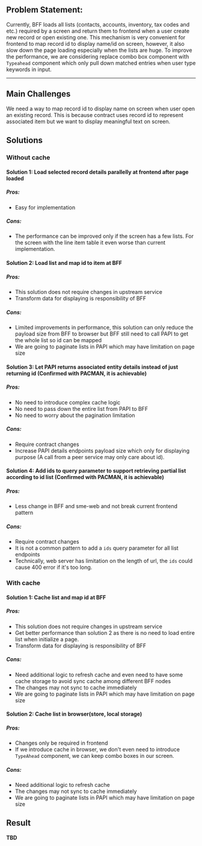 ## Problem Statement: 

Currently, BFF loads all lists (contacts, accounts, inventory, tax codes and etc.) required by a screen and return them to
frontend when a user create new record or open existing one. This mechanism is very convenient for frontend to 
map record id to display name/id on screen, however, it also slow down the page loading especially when the lists
are huge. To improve the performance, we are considering replace combo box component with `Typeahead` component 
which only pull down matched entries when user type keywords in input.

--- 

## Main Challenges

We need a way to map record id to display name on screen when user open an existing record. This is because contract uses 
record id to represent associated item but we want to display meaningful text on screen. 

## Solutions  
  
### Without cache

#### Solution 1: Load selected record details parallelly at frontend after page loaded

##### Pros:

  - Easy for implementation

##### Cons:

  - The performance can be improved only if the screen has a few lists. For the screen with the line item table it even worse than
  current implementation.

#### Solution 2: Load list and map id to item at BFF   

##### Pros:

- This solution does not require changes in upstream service
- Transform data for displaying is responsibility of BFF

##### Cons:

- Limited improvements in performance, this solution can only reduce the payload size from BFF to browser but
  BFF still need to call PAPI to get the whole list so id can be mapped
- We are going to paginate lists in PAPI which may have limitation on page size   

#### Solution 3: Let PAPI returns associated entity details instead of just returning id (Confirmed with PACMAN, it is achievable)

  ##### Pros:

  - No need to introduce complex cache logic
  - No need to pass down the entire list from PAPI to BFF
  - No need to worry about the pagination limitation
  ##### Cons:

  - Require contract changes
  - Increase PAPI details endpoints payload size which only for displaying purpose (A call from a peer service may only care about id).

#### Solution 4: Add ids to query parameter to support retrieving partial list according to id list (Confirmed with PACMAN, it is achievable)

  ##### Pros:

  - Less change in BFF and sme-web and not break current frontend pattern

  ##### Cons:

  - Require contract changes
  - It is not a common pattern to add a `ids` query parameter for all list endpoints
  - Technically, web server has limitation on the length of url, the `ids` could cause 400 error if it's too long. 

### With cache

#### Solution 1: Cache list and map id at BFF

##### Pros:

- This solution does not require changes in upstream service
- Get better performance than solution 2 as there is no need to load entire list when initialize a page.
- Transform data for displaying is responsibility of BFF

##### Cons:

- Need additional logic to refresh cache and even need to have some cache storage to avoid sync cache among 
  different BFF nodes
- The changes may not sync to cache immediately
- We are going to paginate lists in PAPI which may have limitation on page size  

  
#### Solution 2: Cache list in browser(store, local storage)

##### Pros:

- Changes only be required in frontend
- If we introduce cache in browser, we don't even need to introduce `TypeAhead` component, 
  we can keep combo boxes in our screen.

##### Cons:

- Need additional logic to refresh cache
- The changes may not sync to cache immediately    
- We are going to paginate lists in PAPI which may have limitation on page size 

## Result
**TBD**
